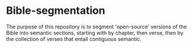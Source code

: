 # Bible-segmentation
The purpose of this repository is to segment 'open-source' versions of the Bible into semantic sections, starting with by chapter, then verse, then by the collection of verses that entail contiguous semantic.
